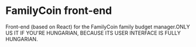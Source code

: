 # FamilyCoin front-end
Front-end (based on React) for the FamilyCoin family budget manager.ONLY US IT IF YOU'RE HUNGARIAN, BECAUSE ITS USER INTERFACE IS FULLY HUNGARIAN.
